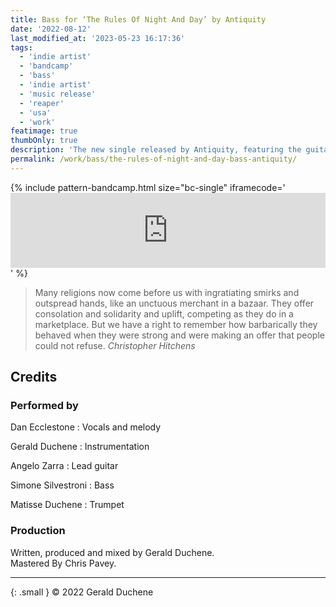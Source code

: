 ```yaml
---
title: Bass for ‘The Rules Of Night And Day’ by Antiquity
date: '2022-08-12'
last_modified_at: '2023-05-23 16:17:36'
tags:
  - 'indie artist'
  - 'bandcamp'
  - 'bass'
  - 'indie artist'
  - 'music release'
  - 'reaper'
  - 'usa'
  - 'work'
featimage: true
thumbOnly: true
description: 'The new single released by Antiquity, featuring the guitar work of Angelo Zarra and my bass.'
permalink: /work/bass/the-rules-of-night-and-day-bass-antiquity/
---
```

{% include pattern-bandcamp.html size="bc-single" iframecode='<iframe style="border: 0; width: 100%; height: 120px;" src="https://bandcamp.com/EmbeddedPlayer/track=416597860/size=large/bgcol=ffffff/linkcol=333333/tracklist=false/artwork=small/transparent=true/"><a href="https://sessions.antiquity-music.com/track/the-rules-of-night-and-day">The Rules Of Night And Day by Antiquity</a></iframe>' %}

> Many religions now come before us with ingratiating smirks and outspread hands, like an unctuous merchant in a bazaar. They offer consolation and solidarity and uplift, competing as they do in a marketplace. But we have a right to remember how barbarically they behaved when they were strong and were making an offer that people could not refuse.
> <cite>Christopher Hitchens</cite>

## Credits

### Performed by

Dan Ecclestone
: Vocals and melody

Gerald Duchene
: Instrumentation

Angelo Zarra
: Lead guitar

Simone Silvestroni
: Bass

Matisse Duchene
: Trumpet

### Production

Written, produced and mixed by Gerald Duchene.  
Mastered By Chris Pavey.

---

{: .small }
&copy; 2022 Gerald Duchene